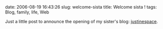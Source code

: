 date: 2006-08-19 16:43:26
slug: welcome-sista
title: Welcome sista !
tags: Blog, family, life, Web

Just a little post to announce the opening of my sister's blog: [justinespace](http://justinespace.coolcavemen.com).
